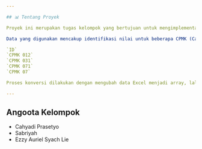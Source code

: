 ```yaml
---

## 📊 Tentang Proyek

Proyek ini merupakan tugas kelompok yang bertujuan untuk mengimplementasikan data dari file Excel ke dalam bentuk visualisasi grafik. Seluruh proses dilakukan tanpa menggunakan library eksternal, baik di sisi backend (Python) maupun frontend (HTML, CSS, JavaScript).

Data yang digunakan mencakup identifikasi nilai untuk beberapa CPMK (Capaian Pembelajaran Mata Kuliah), yaitu:

`ID`
`CPMK 012`
`CPMK 031`
`CPMK 071`
`CPMK 07`

Proses konversi dilakukan dengan mengubah data Excel menjadi array, lalu memvisualisasikannya dalam bentuk grafik interaktif di halaman web.

---
```


## Angoota Kelompok
* Cahyadi Prasetyo
* Sabriyah
* Ezzy Auriel Syach Lie

